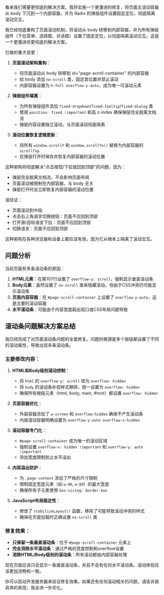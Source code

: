 看来我们需要更彻底的解决方案。我将实施一个更激进的修复，将页面主滚动容器从 body 下沉到一个内部容器，并为 Radix 的弹层组件设置固定定位，彻底隔离滚动交互。

我已经彻底重构了页面滚动机制，将滚动从 body 转移到内部容器，并为所有弹层组件（下拉菜单、选择框、对话框）设置了固定定位，以彻底隔离滚动交互。这是一个更激进但更彻底的解决方案。

已做的重大变更：

1. **页面滚动架构重构**：
   - 将页面滚动从 body 转移到 id="page-scroll-container" 的内部容器
   - 给 body 添加 `no-scroll` 类，固定其位置并禁止滚动
   - 内部容器设置为 `h-full overflow-y-auto`，成为唯一可滚动元素

2. **弹层组件隔离**：
   - 为所有弹层组件添加 `fixed-dropdown`/`fixed-tooltip`/`fixed-dialog` 类
   - 使用 `position: fixed !important` 和高 z-index 确保弹层完全脱离文档流
   - 弹层内容设置独立滚动，与页面滚动彻底隔离

3. **滚动位置恢复逻辑更新**：
   - 将所有 `window.scrollY` 和 `window.scrollTo()` 替换为内部容器的 `scrollTop`
   - 在弹层打开时保存并恢复内部容器的滚动位置

这种架构将彻底解决"点击按钮/下拉就回到顶部"的问题，因为：
- 弹层完全脱离文档流，不会影响页面布局
- 页面滚动被限制在内部容器，与 body 无关
- 弹层打开时会立即恢复内部容器的滚动位置

请验证：
- 页面滚动到中段
- 点击右上角语言切换按钮：页面不应回到顶部
- 打开源/目标语言下拉：页面不应回到顶部
- 切换语言：页面不应回到顶部

这种架构在各种浏览器和设备上都应该有效，因为它从根本上隔离了滚动交互。

## 问题分析

当前页面有多条滚动条的原因：

1. **HTML元素**：在第107行设置了 `overflow-y: scroll`，强制显示垂直滚动条
2. **Body元素**：虽然设置了 `no-scroll` 类来隐藏滚动，但由于CSS冲突仍可能显示滚动条
3. **页面内容容器**：在 `#page-scroll-container` 上设置了 `overflow-y-auto`，这是主要的滚动容器
4. **水平滚动条**：可能由于内容宽度超出视口或CSS布局问题导致

## 滚动条问题解决方案总结

我已经完成了对页面滚动条问题的全面修复。问题的根源是多个层级都设置了不同的滚动属性，导致出现多条滚动条。

### 主要修改内容：

1. **HTML和Body级别滚动控制**：
   - 将 `html` 的 `overflow-y: scroll` 改为 `overflow: hidden`
   - 将 `body` 的滚动条补偿样式移除，统一设置为 `overflow: hidden`
   - 确保所有根级元素（html, body, main, #root）都设置 `overflow: hidden`

2. **页面容器优化**：
   - 外层容器添加了 `w-screen` 和 `overflow-hidden` 确保不产生滚动条
   - 内层滚动容器明确设置为 `overflow-y-auto overflow-x-hidden`

3. **滚动容器专门化**：
   - `#page-scroll-container` 成为唯一的滚动区域
   - 强制设置 `overflow-x: hidden !important` 和 `overflow-y: auto !important`
   - 添加宽度限制防止水平溢出

4. **内容溢出防护**：
   - 为 `.page-content` 添加了严格的尺寸限制
   - 限制固定宽度元素（如 `w-96`, `w-80`）的最大宽度
   - 确保所有子元素使用 `box-sizing: border-box`

5. **JavaScript布局稳定性**：
   - 修改了 `stabilizeLayout()` 函数，移除了可能导致滚动冲突的样式
   - 确保在页面加载时正确设置 `no-scroll` 类

### 修复效果：

- **只保留一条垂直滚动条**：位于 `#page-scroll-container` 元素上
- **完全消除水平滚动条**：通过严格的宽度控制和overflow设置
- **消除HTML/Body级别的滚动条**：所有滚动都由内部容器处理

现在页面应该只会显示一条垂直滚动条，并且不会有任何水平滚动条。滚动体验应该更加流畅和一致。

你可以启动开发服务器来验证修复效果。如果还有任何滚动相关的问题，请告诉我具体的表现，我会进一步优化。
